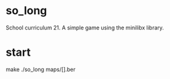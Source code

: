 # so_long
School curriculum 21. A simple game using the minilibx library.

# start
make
./so_long maps/[].ber
